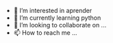 
- 👀 I’m interested in aprender
- 🌱 I’m currently learning  python
- 💞️ I’m looking to collaborate on ...
- 📫 How to reach me ...

<!---
Kaua0505/Kaua0505 is a ✨ special ✨ repository because its `README.md` (this file) appears on your GitHub profile.
You can click the Preview link to take a look at your changes.
--->
